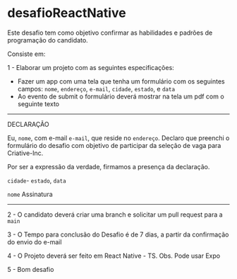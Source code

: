 # desafioReactNative

Este desafio tem como objetivo confirmar as habilidades e padrões de programação do candidato.

Consiste em:

1 - Elaborar um projeto com as seguintes especificações:
- Fazer um app com uma tela que tenha um formulário com os seguintes campos: `nome`, `endereço`, `e-mail`, `cidade`, `estado`, e `data`
- Ao evento de submit o formulário deverá mostrar na tela um pdf com o seguinte texto
________________________________________________________________________________________________________________
DECLARAÇÃO

Eu, `nome`, com e-mail `e-mail`, que reside no `endereço`. Declaro que preenchi o formulário do desafio com objetivo de participar da seleção de vaga para Criative-Inc.

Por ser a expressão da verdade, firmamos a presença da declaração.  

`cidade`- `estado`, `data`

`nome`
Assinatura

_______________________________________________________________________________________________________________

2 - O candidato deverá criar uma branch e solicitar um pull request para a `main`

3 - O Tempo para conclusão do Desafio é de 7 dias, a partir da confirmação do envio do e-mail

4 - O Projeto deverá ser feito em React Native - TS. Obs. Pode usar Expo

5 - Bom desafio
